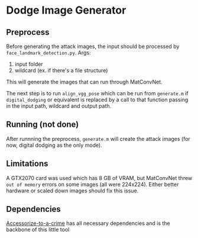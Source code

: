 # Dodge Image Generator

## Preprocess
Before generating the attack images, the input should be processed by `face_landmark_detection.py`.
Args:
1. input folder
2. wildcard (ex. if there's a file structure)

This will generate the images that can run through MatConvNet.

The next step is to run `align_vgg_pose` which can be run from `generate.m` if `digital_dodging` or equivalent is replaced by a call to that function passing in the input path, wildcard and output path.

## Running (not done)
After runnning the preprocess, `generate.m` will create the attack images (for now, digital dodging as the only mode).

## Limitations
A GTX2070 card was used which has 8 GB of VRAM, but MatConvNet threw `out of memory` errors on some images (all were 224x224).
Either better hardware or scaled down images should fix this issue.

## Dependencies
[Accessorize-to-a-crime](https://github.com/mahmoods01/accessorize-to-a-crime) has all necessary dependencies and is the backbone of this little tool
